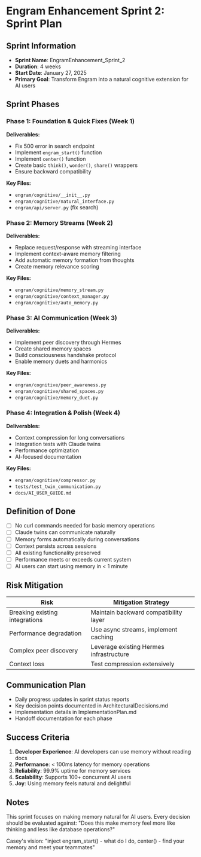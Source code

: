 # Engram Enhancement Sprint 2: Sprint Plan

## Sprint Information

- **Sprint Name**: EngramEnhancement_Sprint_2
- **Duration**: 4 weeks
- **Start Date**: January 27, 2025
- **Primary Goal**: Transform Engram into a natural cognitive extension for AI users

## Sprint Phases

### Phase 1: Foundation & Quick Fixes (Week 1)
**Deliverables:**
- Fix 500 error in search endpoint
- Implement `engram_start()` function
- Implement `center()` function
- Create basic `think()`, `wonder()`, `share()` wrappers
- Ensure backward compatibility

**Key Files:**
- `engram/cognitive/__init__.py`
- `engram/cognitive/natural_interface.py`
- `engram/api/server.py` (fix search)

### Phase 2: Memory Streams (Week 2)
**Deliverables:**
- Replace request/response with streaming interface
- Implement context-aware memory filtering
- Add automatic memory formation from thoughts
- Create memory relevance scoring

**Key Files:**
- `engram/cognitive/memory_stream.py`
- `engram/cognitive/context_manager.py`
- `engram/cognitive/auto_memory.py`

### Phase 3: AI Communication (Week 3)
**Deliverables:**
- Implement peer discovery through Hermes
- Create shared memory spaces
- Build consciousness handshake protocol
- Enable memory duets and harmonics

**Key Files:**
- `engram/cognitive/peer_awareness.py`
- `engram/cognitive/shared_spaces.py`
- `engram/cognitive/memory_duet.py`

### Phase 4: Integration & Polish (Week 4)
**Deliverables:**
- Context compression for long conversations
- Integration tests with Claude twins
- Performance optimization
- AI-focused documentation

**Key Files:**
- `engram/cognitive/compressor.py`
- `tests/test_twin_communication.py`
- `docs/AI_USER_GUIDE.md`

## Definition of Done

- [ ] No curl commands needed for basic memory operations
- [ ] Claude twins can communicate naturally
- [ ] Memory forms automatically during conversations
- [ ] Context persists across sessions
- [ ] All existing functionality preserved
- [ ] Performance meets or exceeds current system
- [ ] AI users can start using memory in < 1 minute

## Risk Mitigation

| Risk | Mitigation Strategy |
|------|-------------------|
| Breaking existing integrations | Maintain backward compatibility layer |
| Performance degradation | Use async streams, implement caching |
| Complex peer discovery | Leverage existing Hermes infrastructure |
| Context loss | Test compression extensively |

## Communication Plan

- Daily progress updates in sprint status reports
- Key decision points documented in ArchitecturalDecisions.md
- Implementation details in ImplementationPlan.md
- Handoff documentation for each phase

## Success Criteria

1. **Developer Experience**: AI developers can use memory without reading docs
2. **Performance**: < 100ms latency for memory operations
3. **Reliability**: 99.9% uptime for memory services
4. **Scalability**: Supports 100+ concurrent AI users
5. **Joy**: Using memory feels natural and delightful

## Notes

This sprint focuses on making memory natural for AI users. Every decision should be evaluated against: "Does this make memory feel more like thinking and less like database operations?"

Casey's vision: "inject engram_start() - what do I do, center() - find your memory and meet your teammates"